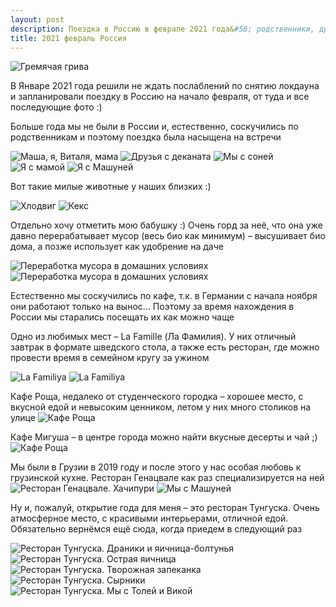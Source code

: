 ```yaml
---
layout: post
description: Поездка в Россию в феврале 2021 года&#58; родственники, друзья и кафе
title: 2021 февраль Россия
---
```


![Гремячая грива](/assets/images/2021/feb/IMG_7424.jpg)

В Январе 2021 года решили не ждать послаблений по снятию локдауна и запланировали поездку в Россию на начало февраля, от туда и все
последующие фото :) 

Больше года мы не были в России и, естественно, соскучились по родственникам и поэтому поездка была насыщена на встречи

![Маша, я, Виталя, мама](/assets/images/2021/feb/IMG_7028.jpg)
![Друзья с деканата](/assets/images/2021/feb/IMG_7031.jpg)
![Мы с соней](/assets/images/2021/feb/IMG_7269.jpg)
![Я с мамой](/assets/images/2021/feb/IMG_7427.jpg)
![Я с Машуней](/assets/images/2021/feb/IMG_7433.jpg)

Вот такие милые животные у наших близких :) 

![Хлодвиг](/assets/images/2021/feb/IMG_6931.jpg)
![Кекс](/assets/images/2021/feb/IMG_7221.jpg)

Отдельно хочу отметить мою бабушку :) Очень горд за неё, что она уже давно перерабатывает мусор (весь био как минимум) – высушивает био
дома, а позже использует как удобрение на даче

![Переработка мусора в домашних условиях](/assets/images/2021/feb/IMG_6999.jpg)
![Переработка мусора в домашних условиях](/assets/images/2021/feb/IMG_7000.jpg)

Естественно мы соскучились по кафе, т.к. в Германии с начала ноября они работают только на вынос... Поэтому за время нахождения в России мы 
старались посещать их как можно чаще

Одно из любимых мест – La Famille (Ла Фамилия). У них отличный завтрак в формате шведского стола, а также есть ресторан, где можно провести 
время в семейном кругу за ужином

![La Familiya](/assets/images/2021/feb/IMG_7002.jpg)
![La Familiya](/assets/images/2021/feb/IMG_7003.jpg)

Кафе Роща, недалеко от студенческого городка – хорошее место, с вкусной едой и невысоким ценником, летом у них много столиков на улице
![Кафе Роща](/assets/images/2021/feb/IMG_7030.jpg)

Кафе Мигуша – в центре города можно найти вкусные десерты и чай ;) 
![Кафе Роща](/assets/images/2021/feb/IMG_7438.jpg)

Мы были в Грузии в 2019 году и после этого у нас особая любовь к грузинской кухне. Ресторан Генацвале как раз специализируется на ней
![Ресторан Генацвале. Хачипури](/assets/images/2021/feb/IMG_7085.jpg)
![Мы с Машуней](/assets/images/2021/feb/IMG_7043.jpg)

Ну и, пожалуй, открытие года для меня – это ресторан Тунгуска. Очень атмосферное место, с красивыми интерьерами, отличной едой. Обязательно
вернёмся ещё сюда, когда приедем в следующий раз

![Ресторан Тунгуска. Драники и яичница-болтунья](/assets/images/2021/feb/IMG_7087.jpg)
![Ресторан Тунгуска. Острая яичница](/assets/images/2021/feb/IMG_7089.jpg)
![Ресторан Тунгуска. Творожная запеканка](/assets/images/2021/feb/IMG_7093.jpg)
![Ресторан Тунгуска. Сырники](/assets/images/2021/feb/IMG_7093.jpg)
![Ресторан Тунгуска. Мы с Толей и Викой](/assets/images/2021/feb/IMG_7098.jpg)

